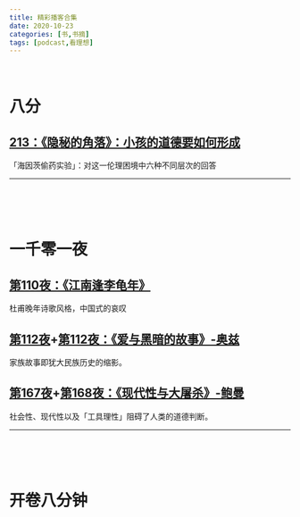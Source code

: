 ```yaml
---
title: 精彩播客合集
date: 2020-10-23
categories: [书,书摘]
tags: [podcast,看理想]
---
```

<br/>

# 八分

## [213：《隐秘的角落》：小孩的道德要如何形成](https://shop.vistopia.com.cn/article?article_id=VsYl9)

「海因茨偷药实验」：对这一伦理困境中六种不同层次的回答<br/>

---

<br/>

　　

# 一千零一夜


## [第110夜：《江南逢李龟年》](https://shop.vistopia.com.cn/article?article_id=T82UP)
杜甫晚年诗歌风格，中国式的哀叹
## [第112夜](https://shop.vistopia.com.cn/article?article_id=vbkot)+[第112夜：《爱与黑暗的故事》-奥兹](https://shop.vistopia.com.cn/article?article_id=l7TGY)
家族故事即犹大民族历史的缩影。
## [第167夜](https://shop.vistopia.com.cn/article?article_id=Bvy6I)+[第168夜：《现代性与大屠杀》-鲍曼](https://shop.vistopia.com.cn/article?article_id=diGBA)
社会性、现代性以及「工具理性」阻碍了人类的道德判断。<br/>

---

<br/>

　　


# 开卷八分钟





# 



